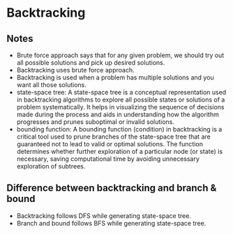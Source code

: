 # Backtracking

## Notes

- Brute force approach says that for any given problem, we should try out all possible solutions and pick up desired solutions.
- Backtracking uses brute force approach.
- Backtracking is used when a problem has multiple solutions and you want all those solutions.
- state-space tree: A state-space tree is a conceptual representation used in backtracking algorithms to explore all possible states or solutions of a problem systematically. It helps in visualizing the sequence of decisions made during the process and aids in understanding how the algorithm progresses and prunes suboptimal or invalid solutions.
- bounding function: A bounding function (condition) in backtracking is a critical tool used to prune branches of the state-space tree that are guaranteed not to lead to valid or optimal solutions. The function determines whether further exploration of a particular node (or state) is necessary, saving computational time by avoiding unnecessary exploration of subtrees.

## Difference between backtracking and branch & bound

- Backtracking follows DFS while generating state-space tree.
- Branch and bound follows BFS while generating state-space tree.
